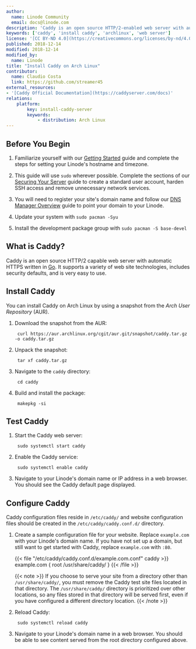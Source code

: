 ```yaml
---
author:
  name: Linode Community
  email: docs@linode.com
description: 'Caddy is an open source HTTP/2-enabled web server with automatic HTTPS. This guide demonstrates how to install Caddy on Arch Linux.'
keywords: ['caddy', 'install caddy', 'archlinux', 'web server']
license: '[CC BY-ND 4.0](https://creativecommons.org/licenses/by-nd/4.0)'
published: 2018-12-14
modified: 2018-12-14
modified_by:
  name: Linode
title: "Install Caddy on Arch Linux"
contributor:
  name: Claudio Costa
  link: https://github.com/streamer45
external_resources:
- '[Caddy Official Documentation](https://caddyserver.com/docs)'
relations:
    platform:
        key: install-caddy-server
        keywords:
            - distribution: Arch Linux
---
```


## Before You Begin

1. Familiarize yourself with our [Getting Started](/docs/getting-started) guide and complete the steps for setting your Linode's hostname and timezone.

1. This guide will use `sudo` wherever possible. Complete the sections of our [Securing Your Server](/docs/security/securing-your-server) guide to create a standard user account, harden SSH access and remove unnecessary network services.

1. You will need to register your site's domain name and follow our [DNS Manager Overview](/docs/networking/dns/dns-manager-overview#add-records) guide to point your domain to your Linode.

1. Update your system with `sudo pacman -Syu`

1. Install the development package group with `sudo pacman -S base-devel`

## What is Caddy?

Caddy is an open source HTTP/2 capable web server with automatic HTTPS written in [Go](https://golang.org/). It supports a variety of web site technologies, includes security defaults, and is very easy to use.

## Install Caddy

You can install Caddy on Arch Linux by using a snapshot from the *Arch User Repository* (AUR).

1. Download the snapshot from the AUR:

        curl https://aur.archlinux.org/cgit/aur.git/snapshot/caddy.tar.gz -o caddy.tar.gz

1. Unpack the snapshot:

        tar xf caddy.tar.gz

1. Navigate to the `caddy` directory:

        cd caddy

1. Build and install the package:

        makepkg -si

## Test Caddy

1. Start the Caddy web server:

        sudo systemctl start caddy

1. Enable the Caddy service:

        sudo systemctl enable caddy

1. Navigate to your Linode's domain name or IP address in a web browser. You should see the Caddy default page displayed.

## Configure Caddy

Caddy configuration files reside in `/etc/caddy/` and website configuration files should be created in the `/etc/caddy/caddy.conf.d/` directory.

1. Create a sample configuration file for your website. Replace `example.com` with your Linode's domain name. If you have not set up a domain, but still want to get started with Caddy, replace `example.com` with `:80`.

    {{< file "/etc/caddy/caddy.conf.d/example.com.conf" caddy >}}
example.com {
    root /usr/share/caddy/
}
{{< /file >}}

    {{< note >}}
If you choose to serve your site from a directory other than `/usr/share/caddy/`, you must remove the Caddy test site files located in that directory. The `/usr/share/caddy/` directory is prioritized over other locations, so any files stored in that directory will be served first, even if you have configured a different directory location.
{{< /note >}}

1. Reload Caddy:

        sudo systemctl reload caddy

1. Navigate to your Linode's domain name in a web browser. You should be able to see content served from the root directory configured above.

